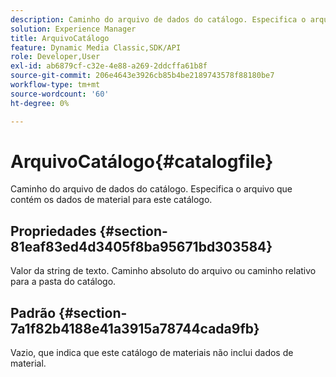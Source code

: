 ```yaml
---
description: Caminho do arquivo de dados do catálogo. Especifica o arquivo que contém os dados de material para este catálogo.
solution: Experience Manager
title: ArquivoCatálogo
feature: Dynamic Media Classic,SDK/API
role: Developer,User
exl-id: ab6879cf-c32e-4e88-a269-2ddcffa61b8f
source-git-commit: 206e4643e3926cb85b4be2189743578f88180be7
workflow-type: tm+mt
source-wordcount: '60'
ht-degree: 0%

---
```


# ArquivoCatálogo{#catalogfile}

Caminho do arquivo de dados do catálogo. Especifica o arquivo que contém os dados de material para este catálogo.

## Propriedades {#section-81eaf83ed4d3405f8ba95671bd303584}

Valor da string de texto. Caminho absoluto do arquivo ou caminho relativo para a pasta do catálogo.

## Padrão {#section-7a1f82b4188e41a3915a78744cada9fb}

Vazio, que indica que este catálogo de materiais não inclui dados de material.

